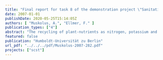 ```yaml
---
title: "Final report for task 8 of the demonstration project \"Sanitation Concepts for Separate Treatment of Urine, Faeces and Greywater\" (SCST) , Fertilizer Usage"
date: 2007-01-01
publishDate: 2020-05-25T15:14:05Z
authors: [ "Muskolus, A.", "Ellmer, F." ]
publication_types: ["4"]
abstract: "The recycling of plant-nutrients as nitrogen, potassium and phosphorus from human nutrition is considered to be a preposition towards sustainable agriculture. Commonly, human excreta are collected together with waste water and other liquid wastes from households and small industries. During the treatment in central sewage-works the valuable nutrients cannot be separated from potentially harmful substances such as heavy metals. Therefore, the application of sewage-sludge on agricultural fields is strongly limited. Today, in Germany a major amount of sewage sludge is burned in waste incineration plants. This means a dissemination of phosphorus, potassium and nitrogen into the atmosphere. Phosphorus and potassium fertilisers are extracted in mines and as such non-renewable. A shortage of phosphorus to be used as fertiliser is expected to arise within the next 80 years (STEEN, 1998). Alternative Sanitation Concepts such as the separate collection and treatment of urine and faeces prevent the contamination of the plant nutrients with potentially harmful or unwanted substances from other liquid wastes. The main feature of this concept is the use of a separation toilet. It can be used in the same way as any other common flushing-toilet but has a special valve for separate urine collection. The urine can easily be stored in containers e.g. in the basement of a house and used as fertiliser. A composting process ensures hygienisation of the solid faeces separated from flushing water. Due to its low content of nitrogen all remaining waste water can be treated in a constructed wetland. The studies introduced followingly were carried out within the scope of the SCST (Sanitation System of Separate Treatment) research project. This EU-Life demonstration project is a result of the cooperation of the KompetenzZentrum Wasser Berlin, Berliner Wasserbetriebe, Veolia Water and Anjou Recherche. It contains a setup of a complete Alternative Sanitation system including the conversion of 10 private households and two office-buildings as well as a biogasplant and a constructed wetland in Berlin-Stahnsdorf. It was the aim of the SCST-project to demonstrate the feasibility of an alternative sanitation system working with separation toilets. Apart from the technical questions to be answered it was necessary to know how urine and faeces are to be used in agriculture. The following four questions point out the aspects which needed to be investigated in detail: (i) How are the fertilising effects of urine und faeces compared to conventional mineral fertiliser? (ii) What impact has urine to soil organisms? (iii) How much gaseous nitrogen is lost after application? (iv) Would farmers and consumers accept urine as fertiliser? In this report you will find the four mentioned aspects investigated. This was done by carrying out laboratory or field experiments as well as acceptance SCST Final Report Task 8 – Fertiliser usage – Muskolus, Humboldt University of Berlin - 4 - studies for each of them accordingly. You will find a detailed description of the methods and materials used as well as the results and statistical evaluation as appropriate. Regardless of the advantages possibly reached by a treatment of urine in the presented studies it was assumed that pure urine was used. It is still not known what kind of processing is suitable to reduce the water content of urine or any unwanted substances and whether the energy input during the treatment is justifiable or not. However, some results of the studies followingly presented may change if treated urine instead of pure urine was used."
featured: false
publication: "Humboldt-Universität zu Berlin"
url_pdf: "../../../pdf/Muskolus-2007-282.pdf"
projects: ["scst"]
---
```


